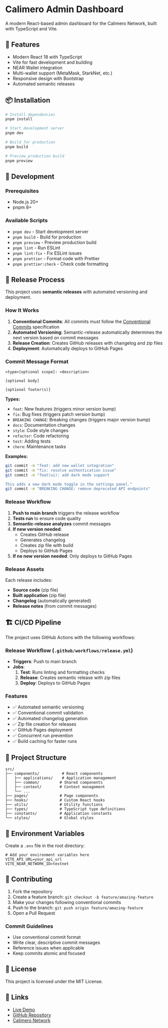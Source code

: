 # Calimero Admin Dashboard

A modern React-based admin dashboard for the Calimero Network, built with TypeScript and Vite.

## 🚀 Features

- Modern React 18 with TypeScript
- Vite for fast development and building
- NEAR Wallet integration
- Multi-wallet support (MetaMask, StarkNet, etc.)
- Responsive design with Bootstrap
- Automated semantic releases

## 📦 Installation

```bash
# Install dependencies
pnpm install

# Start development server
pnpm dev

# Build for production
pnpm build

# Preview production build
pnpm preview
```

## 🔧 Development

### Prerequisites

- Node.js 20+
- pnpm 8+

### Available Scripts

- `pnpm dev` - Start development server
- `pnpm build` - Build for production
- `pnpm preview` - Preview production build
- `pnpm lint` - Run ESLint
- `pnpm lint:fix` - Fix ESLint issues
- `pnpm prettier` - Format code with Prettier
- `pnpm prettier:check` - Check code formatting

## 🚀 Release Process

This project uses **semantic releases** with automated versioning and deployment.

### How It Works

1. **Conventional Commits**: All commits must follow the [Conventional Commits](https://www.conventionalcommits.org/) specification
2. **Automated Versioning**: Semantic-release automatically determines the next version based on commit messages
3. **Release Creation**: Creates GitHub releases with changelog and zip files
4. **Deployment**: Automatically deploys to GitHub Pages

### Commit Message Format

```
<type>[optional scope]: <description>

[optional body]

[optional footer(s)]
```

**Types:**

- `feat`: New features (triggers minor version bump)
- `fix`: Bug fixes (triggers patch version bump)
- `BREAKING CHANGE`: Breaking changes (triggers major version bump)
- `docs`: Documentation changes
- `style`: Code style changes
- `refactor`: Code refactoring
- `test`: Adding tests
- `chore`: Maintenance tasks

**Examples:**

```bash
git commit -m "feat: add new wallet integration"
git commit -m "fix: resolve authentication issue"
git commit -m "feat(ui): add dark mode support

This adds a new dark mode toggle in the settings panel."
git commit -m "BREAKING CHANGE: remove deprecated API endpoints"
```

### Release Workflow

1. **Push to main branch** triggers the release workflow
2. **Tests run** to ensure code quality
3. **Semantic-release analyzes** commit messages
4. **If new version needed**:
   - Creates GitHub release
   - Generates changelog
   - Creates zip file with build
   - Deploys to GitHub Pages
5. **If no new version needed**: Only deploys to GitHub Pages

### Release Assets

Each release includes:

- **Source code** (zip file)
- **Built application** (zip file)
- **Changelog** (automatically generated)
- **Release notes** (from commit messages)

## 🏗️ CI/CD Pipeline

The project uses GitHub Actions with the following workflows:

### Release Workflow (`.github/workflows/release.yml`)

- **Triggers**: Push to main branch
- **Jobs**:
  1. **Test**: Runs linting and formatting checks
  2. **Release**: Creates semantic release with zip files
  3. **Deploy**: Deploys to GitHub Pages

### Features

- ✅ Automated semantic versioning
- ✅ Conventional commit validation
- ✅ Automated changelog generation
- ✅ Zip file creation for releases
- ✅ GitHub Pages deployment
- ✅ Concurrent run prevention
- ✅ Build caching for faster runs

## 📁 Project Structure

```
src/
├── components/          # React components
│   ├── applications/    # Application management
│   ├── common/         # Shared components
│   ├── context/        # Context management
│   └── ...
├── pages/              # Page components
├── hooks/              # Custom React hooks
├── utils/              # Utility functions
├── types/              # TypeScript type definitions
├── constants/          # Application constants
└── styles/             # Global styles
```

## 🔐 Environment Variables

Create a `.env` file in the root directory:

```env
# Add your environment variables here
VITE_API_URL=your_api_url
VITE_NEAR_NETWORK_ID=testnet
```

## 🤝 Contributing

1. Fork the repository
2. Create a feature branch: `git checkout -b feature/amazing-feature`
3. Make your changes following conventional commits
4. Push to the branch: `git push origin feature/amazing-feature`
5. Open a Pull Request

### Commit Guidelines

- Use conventional commit format
- Write clear, descriptive commit messages
- Reference issues when applicable
- Keep commits atomic and focused

## 📄 License

This project is licensed under the MIT License.

## 🔗 Links

- [Live Demo](https://calimero-network.github.io/admin-dashboard/)
- [GitHub Repository](https://github.com/calimero-network/admin-dashboard)
- [Calimero Network](https://calimero.network/)
